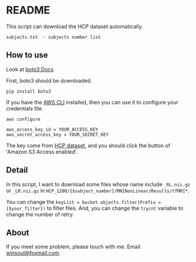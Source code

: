 # README

This script can download the HCP dataset automatically.

```
subjects.txt  - subjects number list
```

## How to use

Look at [boto3 Docs](https://boto3.amazonaws.com/v1/documentation/api/latest/guide/quickstart.html#installation)

First, boto3 should be downloaded.
```
pip install boto3
```

If you have the [AWS CLI](http://aws.amazon.com/cli/) installed, then you can use it to configure your credentials file.

```
aws configure

aws_access_key_id = YOUR_ACCESS_KEY
aws_secret_access_key = YOUR_SECRET_KEY
```

The key come from [HCP dataset](https://db.humanconnectome.org/), and you should click the button of 'Amazon S3 Access enabled'.

## Detail
In this script, I want to download some files whose name include `_RL.nii.gz` or `_LR.nii.gz` in `HCP_1200/{$subject_number}/MNINonLinear/Results/tfMRI*`.

You can change the `keyList = bucket.objects.filter(Prefix = {$your_filter})` to filter files.
And, you can change the `trycnt` variable to change the number of retry.

## About

If you meet some problem, please touch with me.
Email: winsoul@foxmail.com.
